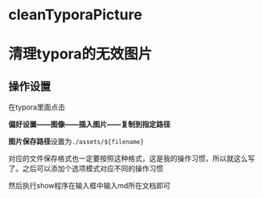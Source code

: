 
# cleanTyporaPicture
# 清理typora的无效图片

## 操作设置
在typora里面点击 

**偏好设置——图像——插入图片——复制到指定路径**

**图片保存路径**设置为`./assets/${filename}`

对应的文件保存格式也一定要按照这种格式，这是我的操作习惯，所以就这么写了。之后可以添加个选项模式对应不同的操作习惯


然后执行show程序在输入框中输入md所在文档即可
